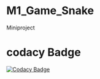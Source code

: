 # M1_Game_Snake
Miniproject

# codacy Badge
[![Codacy Badge](https://app.codacy.com/project/badge/Grade/f2e9548113f74682af1e3878451f8f84)](https://www.codacy.com/gh/ankitaneware13/M1_Game_Snake/dashboard?utm_source=github.com&amp;utm_medium=referral&amp;utm_content=ankitaneware13/M1_Game_Snake&amp;utm_campaign=Badge_Grade)
